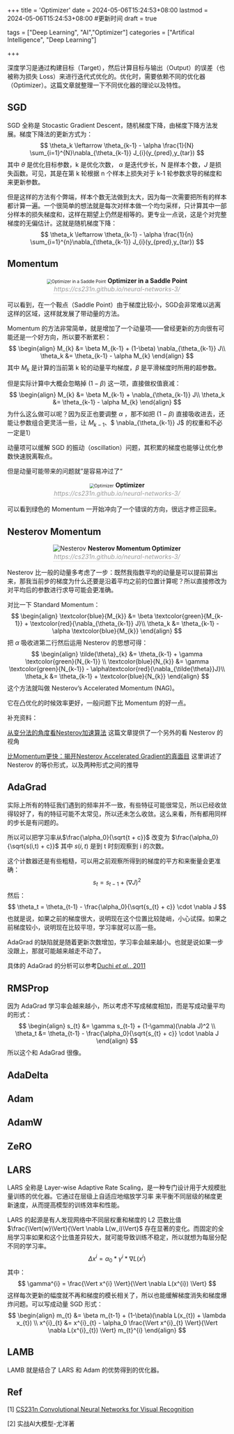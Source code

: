 +++
title = 'Optimizer'
date = 2024-05-06T15:24:53+08:00
lastmod = 2024-05-06T15:24:53+08:00 #更新时间
draft = true

tags = ["Deep Learning", "AI","Optimizer"]
categories = ["Artifical Intelligence", "Deep Learning"]

+++

深度学习是通过构建目标（Target），然后计算目标与输出（Output）的误差（也被称为损失 Loss）来进行迭代式优化的。优化时，需要依赖不同的优化器（Optimizer）。这篇文章就整理一下不同优化器的理论以及特性。

## SGD

SGD 全称是 Stocastic Gradient Descent，随机梯度下降，由梯度下降方法发展。梯度下降法的更新方式为：
$$
\theta_k \leftarrow \theta_{k-1} - \alpha  \frac{1}{N} \sum_{i=1}^{N}\nabla_{\theta_{k-1}} J_{i}(y_{pred},y_{tar})
$$
其中 $\theta$ 是优化目标参数，k 是优化次数， $\alpha$ 是迭代步长，N 是样本个数，$J$ 是损失函数。可见，其是在第 k 轮根据 n 个样本上损失对于 k-1 轮参数求导的梯度和来更新参数。

但是这样的方法有个弊端，样本个数无法做到太大，因为每一次需要把所有的样本都计算一遍。一个很简单的想法就是每次对样本做一个均匀采样，只计算其中一部分样本的损失梯度和，这样在期望上仍然是相等的。更专业一点说，这是个对完整梯度的无偏估计。这就是随机梯度下降：
$$
\theta_k \leftarrow \theta_{k-1} - \alpha  \frac{1}{n} \sum_{i=1}^{n}\nabla_{\theta_{k-1}} J_{i}(y_{pred},y_{tar})
$$

## Momentum

<center>
    <img src="opt1.gif"
         alt="Optimizer in a Saddle Point"
         style="zoom:0.7" />
    <b>Optimizer in a Saddle Point</b>
    <br>
        <div style="color:orange; border-bottom: 1px solid #d9d9d9;
            display: inline-block;
            color: #999;
            padding: 2px;">
      		<i>https://cs231n.github.io/neural-networks-3/</i>
  		</div>
</center>

可以看到，在一个鞍点（Saddle Point）由于梯度比较小，SGD会非常难以逃离这样的区域，这样就发展了带动量的方法。

Momentum 的方法非常简单，就是增加了一个动量项——曾经更新的方向很有可能还是一个好方向，所以要不断累积：
$$
\begin{align}
M_{k} &= \beta M_{k-1} + (1-\beta) \nabla_{\theta_{k-1}} J\\
\theta_k &= \theta_{k-1} - \alpha M_{k} 
\end{align}
$$
其中 $M_k$ 是计算的当前第 k 轮的动量平均梯度，$\beta$ 是平滑梯度时所用的超参数。

但是实际计算中大概会忽略掉 $(1-\beta)$ 这一项，直接做权值衰减：
$$
\begin{align}
M_{k} &= \beta M_{k-1} + \nabla_{\theta_{k-1}} J\\
\theta_k &= \theta_{k-1} - \alpha M_{k} 
\end{align}
$$
为什么这么做可以呢？因为反正也要调整 $\alpha$ ，那不如把 $(1-\beta)$ 直接吸收进去，还能让参数组合更灵活一些，让 $M_{k-1}$、$ \nabla_{\theta_{k-1}} J$ 的权重和不必一定是1）

动量项可以缓解 SGD 的振动（oscillation）问题，其积累的梯度也能够让优化参数快速脱离鞍点。

但是动量可能带来的问题就”是容易冲过了“

<center>
    <img src="opt2.gif"
         alt="Optimizer"
         style="zoom:0.7" />
    <b>Optimizer</b>
    <br>
        <div style="color:orange; border-bottom: 1px solid #d9d9d9;
            display: inline-block;
            color: #999;
            padding: 2px;">
      		<i>https://cs231n.github.io/neural-networks-3/</i>
  		</div>
</center>

可以看到绿色的 Momentum 一开始冲向了一个错误的方向，很远才修正回来。



## Nesterov Momentum

<center>
    <img src="nesterov.jpeg"
         alt="Nesterov"
         style="zoom:1.0" />
    <b>Nesterov Momentum Optimizer</b>
    <br>
        <div style="color:orange; border-bottom: 1px solid #d9d9d9;
            display: inline-block;
            color: #999;
            padding: 2px;">
      		<i>https://cs231n.github.io/neural-networks-3/</i>
  		</div>
</center>

Nesterov 比一般的动量多考虑了一步：既然我指数平均的动量是可以提前算出来，那我当前步的梯度为什么还要是沿着平均之前的位置计算呢？所以直接修改为对平均后的参数进行求导可能会更准确。

对比一下 Standard Momentum：
$$
\begin{align}
\textcolor{blue}{M_{k}} &= \beta \textcolor{green}{M_{k-1}} + \textcolor{red}{\nabla_{\theta_{k-1}} J}\\
\theta_k &= \theta_{k-1} - \alpha \textcolor{blue}{M_{k}}
\end{align}
$$
把 $\alpha$ 吸收进第二行然后运用 Nesterov 的思想可得：
$$
\begin{align}
\tilde{\theta}_{k} &= \theta_{k-1} + \gamma \textcolor{green}{N_{k-1}} \\
\textcolor{blue}{N_{k}} &= \gamma \textcolor{green}{N_{k-1}} - \alpha\textcolor{red}{\nabla_{\tilde{\theta}}J}\\
\theta_k &= \theta_{k-1} + \textcolor{blue}{N_{k}}
\end{align}
$$
这个方法就叫做 Nesterov’s Accelerated Momentum (NAG)。



它在凸优化的时候效率更好，一般问题下比 Momentum 的好一点。

补充资料：

[从变分法的角度看Nesterov加速算法](https://zhuanlan.zhihu.com/p/202748353) 这篇文章提供了一个另外的看 Nesterov 的视角

[比Momentum更快：揭开Nesterov Accelerated Gradient的真面目](https://zhuanlan.zhihu.com/p/22810533) 这里讲述了 Nesterov 的等价形式，以及两种形式之间的推导



## AdaGrad

实际上所有的特征我们遇到的频率并不一致，有些特征可能很常见，所以已经收敛得较好了，有的特征可能不太常见，所以还未怎么收敛。这么来看，所有都用同样的步长是有问题的。

所以可以把学习率从$\frac{\alpha_0}{\sqrt{t + c}}$ 改变为 $\frac{\alpha_0}{\sqrt{s(i,t) + c}}$ 其中 $s(i,t)$ 是到 t 时刻观察到 i 的次数。

这个计数器还是有些粗糙，可以用之前观察所得到的梯度的平方和来衡量会更准确：
$$
s_{t} = s_{t-1} + (\nabla J)^2
$$
然后：
$$
\theta_t = \theta_{t-1} - \frac{\alpha_0}{\sqrt{s_{t} + c}} \cdot \nabla J
$$
也就是说，如果之前的梯度很大，说明现在这个位置比较陡峭，小心试探。如果之前梯度较小，说明现在比较平坦，学习率就可以高一些。

AdaGrad 的缺陷就是随着更新次数增加，学习率会越来越小。也就是说如果一步没跟上，那就可能越来越走不动了。

具体的 AdaGrad 的分析可以参考[Duchi *et al.*, 2011](https://zh-v2.d2l.ai/chapter_references/zreferences.html#id36) 



## RMSProp

因为 AdaGrad 学习率会越来越小，所以考虑不写成梯度相加，而是写成动量平均的形式：
$$
\begin{align}
s_{t} &= \gamma s_{t-1} + (1-\gamma)(\nabla J)^2 \\
\theta_t &= \theta_{t-1} - \frac{\alpha_0}{\sqrt{s_{t} + c}} \cdot \nabla J
\end{align}
$$
所以这个和 AdaGrad 很像。



## AdaDelta



## Adam



## AdamW



## ZeRO



## LARS

LARS 全称是 Layer-wise Adaptive Rate Scaling，是一种专门设计用于大规模批量训练的优化器。它通过在层级上自适应地缩放学习率 来平衡不同层级的梯度更新速度，从而提高模型的训练效率和性能。

LARS 的起源是有人发现网络中不同层权重和梯度的 L2 范数比值 $\frac{\Vert{w}\Vert}{\Vert \nabla L(w_i)\Vert}$ 存在显著的变化。而固定的全局学习率如果和这个比值差异较大，就可能导致训练不稳定，所以就想为每层分配不同的学习率。
$$
\Delta x^{i} = \alpha_0 * \gamma^{i} * \nabla L(x^{i})
$$
其中：
$$
\gamma^{i} = \frac{\Vert x^{i} \Vert}{\Vert \nabla L(x^{i}) \Vert}
$$
这样每次更新的幅度就不再和梯度的模长相关了，所以也能缓解梯度消失和梯度爆炸问题。可以写成动量 SGD 形式：
$$
\begin{align}
m_{t} &= \beta m_{t-1} + (1-\beta)(\nabla L(x_{t}) + \lambda x_{t}) \\
x^{i}_{t} &= x^{i}_{t} - \alpha_0 \frac{\Vert x^{i}_{t} \Vert}{\Vert \nabla L(x^{i}_{t}) \Vert} m_{t}^{i}
\end{align}
$$


## LAMB

LAMB 就是结合了 LARS 和 Adam 的优势得到的优化器。





## Ref

[1] [CS231n Convolutional Neural Networks for Visual Recognition](https://cs231n.github.io/)

[2] 实战AI大模型-尤洋著
